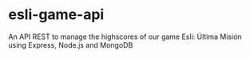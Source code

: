 # esli-game-api
An API REST to manage the highscores of our game Esli: Última Misión using Express, Node.js and MongoDB
